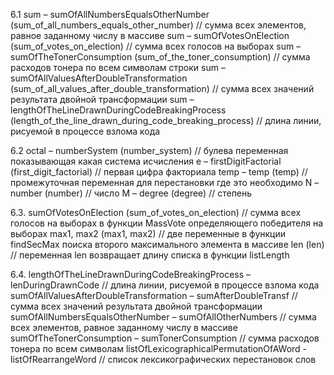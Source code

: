 6.1 
sum – sumOfAllNumbersEqualsOtherNumber (sum_of_all_numbers_equals_other_number) // сумма всех элементов, равное заданному числу в массиве
sum – sumOfVotesOnElection (sum_of_votes_on_election) // сумма всех голосов на выборах
sum – sumOfTheTonerConsumption (sum_of_the_toner_consumption) // сумма расходов тонера по всем символам строки
sum – sumOfAllValuesAfterDoubleTransformation (sum_of_all_values_after_double_transformation) // сумма всех значений результата двойной трансформации
sum – lengthOfTheLineDrawnDuringCodeBreakingProcess (length_of_the_line_drawn_during_code_breaking_process) // длина линии, рисуемой в процессе взлома кода

6.2 
octal – numberSystem (number_system) // булева переменная показывающая какая система исчисления
e – firstDigitFactorial (first_digit_factorial) // первая цифра факториала
temp – temp (temp) // промежуточная переменная для перестановки где это необходимо
N – number (number) // число
M – degree (degree) // степень

6.3. 
sumOfVotesOnElection (sum_of_votes_on_election) // сумма всех голосов на выборах в функции MassVote определяющего победителя на выборах
max1, max2 (max1, max2) // две переменные в функции findSecMax поиска второго максимального элемента в массиве
len (len) // переменная len возвращает длину списка в функции listLength

6.4. 
lengthOfTheLineDrawnDuringCodeBreakingProcess – lenDuringDrawnCode // длина линии, рисуемой в процессе взлома кода
sumOfAllValuesAfterDoubleTransformation – sumAfterDoubleTransf // сумма всех значений результата двойной трансформации
sumOfAllNumbersEqualsOtherNumber – sumOfAllOtherNumbers // сумма всех элементов, равное заданному числу в массиве
sumOfTheTonerConsumption – sumTonerConsumption // сумма расходов тонера по всем символам
listOfLexicographicalPermutationOfAWord - listOfRearrangeWord // список лексикографических перестановок слов